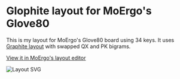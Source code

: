 # Glophite layout for MoErgo's Glove80

This is my layout for MoErgo's Glove80 board using 34 keys.
It uses [Graphite layout](https://github.com/rdavison/graphite-layout) with swapped QX and PK bigrams.

[View it in MoErgo's layout editor](https://my.glove80.com/#/layout/user/970282ba-4ec1-4057-bbb3-a35c8b2f7c84)

![Layout SVG](callumphite.svg)
